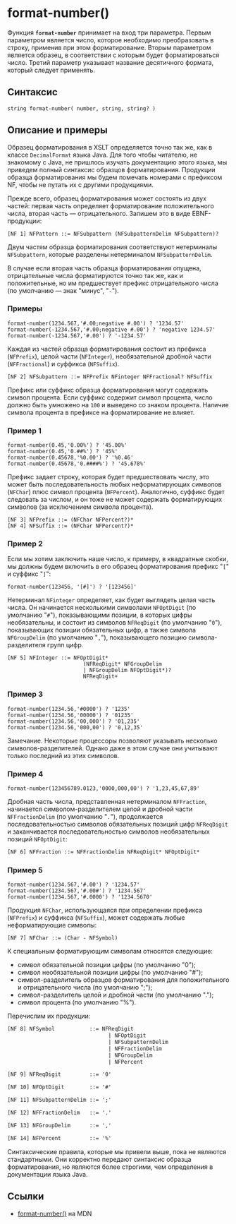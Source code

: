 # format-number()

Функция **`format-number`** принимает на вход три параметра. Первым параметром является число, которое необходимо преобразовать в строку, применив при этом форматирование. Вторым параметром является образец, в соответствии с которым будет форматироваться число. Третий параметр указывает название десятичного формата, который следует применять.

## Синтаксис

```
string format-number( number, string, string? )
```

## Описание и примеры

Образец форматирования в XSLT определяется точно так же, как в классе `DecimalFormat` языка Java. Для того чтобы читателю, не знакомому с Java, не пришлось изучать документацию этого языка, мы приведем полный синтаксис образцов форматирования. Продукции образца форматирования мы будем помечать номерами с префиксом NF, чтобы не путать их с другими продукциями.

Прежде всего, образец форматирования может состоять из двух частей: первая часть определяет форматирование положительного числа, вторая часть — отрицательного. Запишем это в виде EBNF-продукции:

```
[NF 1] NFPattern ::= NFSubpattern (NFSubpatternDelim NFSubpattern)?
```

Двум частям образца форматирования соответствуют нетерминалы `NFSubpattern`, которые разделены нетерминалом `NFSubpatternDelim`.

В случае если вторая часть образца форматирования опущена, отрицательные числа форматируются точно так же, как и положительные, но им предшествует префикс отрицательного числа (по умолчанию — знак "минус", "`-`").

### Примеры

```
format-number(1234.567,'#.00;negative #.00') ? '1234.57'
format-number(-1234.567,'#.00;negative #.00') ? 'negative 1234.57'
format-number(-1234.567,'#.00') ? '-1234.57'
```

Каждая из частей образца форматирования состоит из префикса (`NFPrefix`), целой части (`NFInteger`), необязательной дробной части (`NFFractional`) и суффикса (`NFSuffix`).

```
[NF 2] NFSubpattern ::= NFPrefix NFinteger NFFractional? NFSuffix
```

Префикс или суффикс образца форматирования могут содержать символ процента. Если суффикс содержит символ процента, число должно быть умножено на `100` и выведено со знаком процента. Наличие символа процента в префиксе на форматирование не влияет.

### Пример 1

```
format-number(0.45,'0.00%') ? '45.00%'
format-number(0.45,'0.##%') ? '45%'
format-number(0.45678,'%0.00') ? '%0.46'
format-number(0.45678,'0.####%') ? '45.678%'
```

Префикс задает строку, которая будет предшествовать числу, это может быть последовательность любых неформатирующих символов (`NFChar`) плюс символ процента (`NFPercent`). Аналогично, суффикс будет следовать за числом, и он тоже не может содержать форматирующих символов (за исключением символа процента).

```
[NF 3] NFPrefix ::= (NFChar NFPercent?)*
[NF 4] NFSuffix ::= (NFChar NFPercent?)*
```

### Пример 2

Если мы хотим заключить наше число, к примеру, в квадратные скобки, мы должны будем включить в его образец форматирования префикс "`[`" и суффикс "`]`":

```
format-number(123456, '[#]') ? '[123456]'
```

Нетерминал `NFinteger` определяет, как будет выглядеть целая часть числа. Он начинается несколькими символами `NFOptDigit` (по умолчанию "`#`"), показывающими позиции, в которых цифры необязательны, и состоит из символов `NFReqDigit` (по умолчанию "`0`"), показывающих позиции обязательных цифр, а также символа `NFGroupDelim` (по умолчанию "`,`"), показывающего позицию символа-разделителя групп цифр.

```
[NF 5] NFInteger ::= NFOptDigit*
                        (NFReqDigit* NFGroupDelim
                        | NFGroupDelim NFOptDigit*)?
                        NFReqDigit+
```

### Пример 3

```
format-number(1234.56,'#0000') ? '1235'
format-number(1234.56,'00000') ? '01235'
format-number(1234.56,'00,000') ? '01,235'
format-number(1234.56,'000,00') ? '0,12,35'
```

Замечание. Некоторые процессоры позволяют указывать несколько символов-разделителей. Однако даже в этом случае они учитывают только последний из этих символов.

### Пример 4

```
format-number(123456789.0123,'0000,000,00') ? '1,23,45,67,89'
```

Дробная часть числа, представленная нетерминалом `NFFraction`, начинается символом-разделителем целой и дробной части `NFFractionDelim` (по умолчанию "`.`"), продолжается последовательностью символов обязательных позиций цифр `NFReqDigit` и заканчивается последовательностью символов необязательных позиций `NFOptDigit`:

```xml
[NF 6] NFFraction ::= NFFractionDelim NFReqDigit* NFOptDigit*
```

### Пример 5

```
format-number(1234.567,'#.00') ? '1234.57'
format-number(1234.567,'#.00#') ? '1234.567'
format-number(1234.567,'#.0000') ? '1234.5670'
```

Продукция `NFChar`, использующаяся при определении префикса (`NFPrefix`) и суффикса (`NFSuffix`), может содержать любые неформатирующие символы:

```
[NF 7] NFChar ::= (Char - NFSymbol)
```

К специальным форматирующим символам относятся следующие:

- символ обязательной позиции цифры (по умолчанию "0");
- символ необязательной позиции цифры (по умолчанию "#");
- символ-разделитель образцов форматирования для положительного и отрицательного числа (по умолчанию ";");
- символ-разделитель целой и дробной части (по умолчанию ".");
- символ процента (по умолчанию "%").

Перечислим их продукции:

```xml
[NF 8] NFSymbol           ::= NFReqDigit
                                | NFOptDigit
                                | NFSubpatternDelim
                                | NFFractionDelim
                                | NFGroupDelim
                                | NFPercent

[NF 9] NFReqDigit         ::= '0'

[NF 10] NFOptDigit        ::= '#'

[NF 11] NFSubpatternDelim ::= ';'

[NF 12] NFFractionDelim   ::= '.'

[NF 13] NFGroupDelim      ::= ','

[NF 14] NFPercent         ::= '%'
```

Синтаксические правила, которые мы привели выше, пока не являются стандартными. Они корректно передают синтаксис образца форматирования, но являются более строгими, чем определения в документации языка Java.

## Ссылки

- [format-number()](https://developer.mozilla.org/en-US/docs/Web/XPath/Functions/format-number) на MDN
